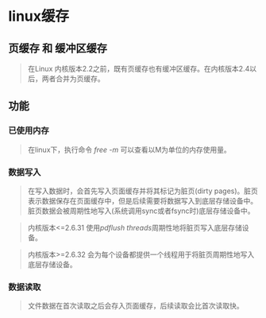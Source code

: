 # linux缓存
## 页缓存 和 缓冲区缓存
>在Linux 内核版本2.2之前，既有页缓存也有缓冲区缓存。在内核版本2.4以后，两者合并为页缓存。

## 功能
### 已使用内存
>在linux下，执行命令 <em>free -m</em> 可以查看以M为单位的内存使用量。

### 数据写入
>在写入数据时，会首先写入页面缓存并将其标记为脏页(dirty pages)。脏页表示数据保存在页面缓存中，但是后续需要将数据写入到底层存储设备中。脏页数据会被周期性地写入(系统调用sync或者fsync时)底层存储设备中。

>内核版本<=2.6.31 使用<em>pdflush threads</em>周期性地将脏页写入底层存储设备。

>内核版本>=2.6.32 会为每个设备都提供一个线程用于将脏页周期性地写入底层存储设备。

### 数据读取
>文件数据在首次读取之后会存入页面缓存，后续读取会比首次读取快。